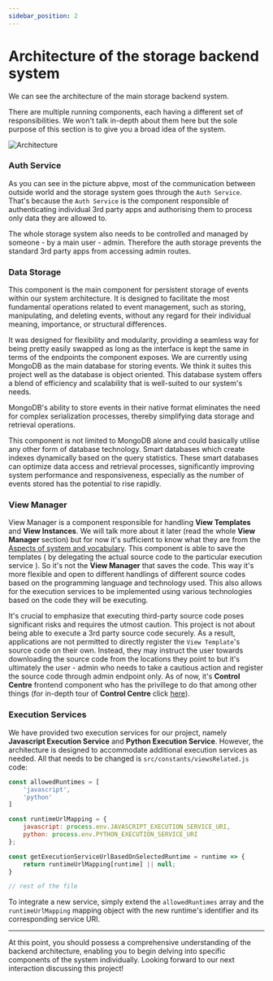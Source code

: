 ```yaml
---
sidebar_position: 2
---
```


# Architecture of the storage backend system

We can see the architecture of the main storage backend system.

There are multiple running components, each having a different set of responsibilities. We won't talk in-depth about them here but the sole purpose of this section is to give you a broad idea of the system.

![Architecture](/img/backend-architecture/architecture.svg)

### Auth Service
As you can see in the picture abpve, most of the communication between outside world and the storage system goes through the `Auth Service`. That's because the `Auth Service` is the component responsible of authenticating individual 3rd party apps and authorising them to process only data they are allowed to.

The whole storage system also needs to be controlled and managed by someone - by a main user - admin. Therefore the auth storage prevents the standard 3rd party apps from accessing admin routes.

### Data Storage

This component is the main component for persistent storage of events within our system architecture. It is designed to facilitate the most fundamental operations related to event management, such as storing, manipulating, and deleting events, without any regard for their individual meaning, importance, or structural differences.

It was designed for flexibility and modularity, providing a seamless way for being pretty easily swapped as long as the interface is kept the same in terms of the endpoints the component exposes. We are currently using MongoDB as the main database for storing events. We think it suites this project well as the database is object oriented. This database system offers a blend of efficiency and scalability that is well-suited to our system's needs.

MongoDB's ability to store events in their native format eliminates the need for complex serialization processes, thereby simplifying data storage and retrieval operations. 

This component is not limited to MongoDB alone and could basically utilise any other form of database technology. Smart databases which create indexes dynamically based on the query statistics. These smart databases can optimize data access and retrieval processes, significantly improving system performance and responsiveness, especially as the number of events stored has the potential to rise rapidly.


### View Manager

View Manager is a component responsible for handling **View Templates** and **View Instances**. We will talk more about it later (read the whole **View Manager** section) but for now it's sufficient to know what they are from the [Aspects of system and vocabulary](./architecture-of-the-storage-backend-system). This component is able to save the templates ( by delegating the actual source code to the particular execution service ). So it's not the **View Manager** that saves the code. This way it's more flexible and open to different handlings of different source codes based on the programming language and technology used. This also allows for the execution services to be implemented using various technologies based on the code they will be executing.

It's crucial to emphasize that executing third-party source code poses significant risks and requires the utmost caution. This project is not about being able to execute a 3rd party source code securely. As a result, applications are not permitted to directly register the `View Template`'s source code on their own. Instead, they may instruct the user towards downloading the source code from the locations they point to but it's ultimately the user - admin who needs to take a cautious action and register the source code through admin endpoint only. As of now, it's **Control Centre** frontend component who has the privillege to do that among other things (for in-depth tour of **Control Centre** click [here](../control-centre/introduction)).

### Execution Services

We have provided two execution services for our project, namely **Javascript Execution Service** and **Python Execution Service**. However, the architecture is designed to accommodate additional execution services as needed. All that needs to be changed is `src/constants/viewsRelated.js` code:

```js title="src/constants/viewsRelated.js"
const allowedRuntimes = [
    'javascript',
    'python'
]

const runtimeUrlMapping = {
    javascript: process.env.JAVASCRIPT_EXECUTION_SERVICE_URI,
    python: process.env.PYTHON_EXECUTION_SERVICE_URI
};

const getExecutionServiceUrlBasedOnSelectedRuntime = runtime => {
    return runtimeUrlMapping[runtime] || null;
}

// rest of the file
```

To integrate a new service, simply extend the `allowedRuntimes` array and the `runtimeUrlMapping` mapping object with the new runtime's identifier and its corresponding service URI.

---

At this point, you should possess a comprehensive understanding of the backend architecture, enabling you to begin delving into specific components of the system individually. Looking forward to our next interaction discussing this project!